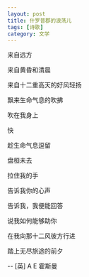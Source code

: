 ```yaml
---
layout: post
title: 什罗普郡的浪荡儿
tags: [诗歌]
category: 文学
---
```



来自远方

来自黄昏和清晨

来自十二重高天的好风轻扬

飘来生命气息的吹拂

吹在我身上


快

趁生命气息逗留

盘桓未去

拉住我的手

告诉我你的心声



告诉我，我便能回答

说我如何能够助你

在我向那十二风彼方行进

踏上无尽旅途的前夕

-- [英] A E 霍斯曼

